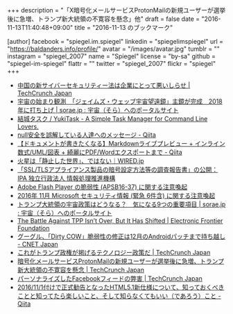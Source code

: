 +++
description = "「X暗号化メールサービスProtonMailの新規ユーザーが選挙後に急増、トランプ新大統領の不寛容を懸念」他"
draft = false
date = "2016-11-13T11:40:48+09:00"
title = "2016-11-13 のブックマーク"

[author]
  facebook = "spiegel.im.spiegel"
  linkedin = "spiegelimspiegel"
  url = "https://baldanders.info/profile/"
  avatar = "/images/avatar.jpg"
  tumblr = ""
  instagram = "spiegel_2007"
  name = "Spiegel"
  license = "by-sa"
  github = "spiegel-im-spiegel"
  flattr = ""
  twitter = "spiegel_2007"
  flickr = "spiegel"
+++

- [中国の新サイバーセキュリティー法は企業にとって悪いしらせ | TechCrunch Japan](https://jp.techcrunch.com/2016/11/08/20161106chinas-new-cybersecurity-law-is-bad-news-for-business/)
- [宇宙の始まり観測　「ジェイムズ・ウェッブ宇宙望遠鏡」主鏡が完成　2018年に打ち上げ | sorae.jp : 宇宙（そら）へのポータルサイト](http://sorae.jp/10/2016_11_08_nasa.htmlhttp://sorae.jp/10/2016_11_08_nasa.html)
- [結城タスク / YukiTask - A Simple Task Manager for Command Line Lovers.](http://yukitask.textfile.org/)
- [null安全を誤解している人達へのメッセージ - Qiita](http://qiita.com/omochimetaru/items/ee29d4c6eb0d78f02b15)
- [【ドキュメントが書きたくなる】Markdownライブプレビュー + インライン数式/UML/図表 + 綺麗にPDF/Wordエクスポートまで - Qiita](http://qiita.com/tomo_makes/items/da4e8fe7d8cf168b545f)
- [火星は「静止した世界」、ではない｜WIRED.jp](http://wired.jp/2016/11/08/weather-patterns-mars/)
- [「SSL/TLSアプライアンス製品の暗号設定方法等の調査報告書」の公開：IPA 独立行政法人 情報処理推進機構](http://www.ipa.go.jp/security/fy28/reports/crypto_survey/index.html)
- [Adobe Flash Player の脆弱性 (APSB16-37) に関する注意喚起](https://www.jpcert.or.jp/at/2016/at160045.html)
- [2016年 11月 Microsoft セキュリティ情報 (緊急 6件含) に関する注意喚起](https://www.jpcert.or.jp/at/2016/at160046.html)
- [トランプ大統領の宇宙政策はどうなる？　気になる9つの重要項目 | sorae.jp : 宇宙（そら）へのポータルサイト](http://sorae.jp/030201/2016_11_10_t.html)
- [The Battle Against TPP Isn’t Over, But It Has Shifted | Electronic Frontier Foundation](https://www.eff.org/deeplinks/2016/11/battle-against-tpp-isnt-over-it-has-shifted)
- [グーグル、「Dirty COW」脆弱性の修正は12月のAndroidパッチまで持ち越し - CNET Japan](http://japan.cnet.com/news/service/35091941/)
- [これがトランプ政権が掲げるテクノロジー政策だ | TechCrunch Japan](https://jp.techcrunch.com/2016/11/11/20161109trump-policies/)
- [暗号化メールサービスProtonMailの新規ユーザーが選挙後に急増、トランプ新大統領の不寛容を懸念 | TechCrunch Japan](https://jp.techcrunch.com/2016/11/12/20161111signups-for-encrypted-mail-client-protonmail-double-after-election/)
- [パーソナライズしたFacebookフィードの弊害 | TechCrunch Japan](https://jp.techcrunch.com/2016/11/11/20161109rigged/)
- [2016/11/1付けで正式勧告となったHTML5.1新仕様について、知っておくべきことと知ってたら楽しいこと、そして知らなくてもいい（であろう）こと - Qiita](http://qiita.com/kyoyababa/items/676d18e2692c43551867)
